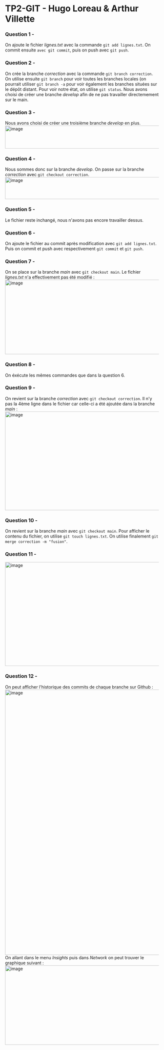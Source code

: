 # TP2-GIT - Hugo Loreau & Arthur Villette

### Question 1 - 
On ajoute le fichier _lignes.txt_ avec la commande `git add lignes.txt`. On commit ensuite `avec git commit`, puis on push avec `git push`.

### Question 2 -
On crée la branche _correction_ avec la commande `git branch correction`. On utilise ensuite `git branch` pour voir toutes les branches locales (on pourrait utiliser `git branch -a` pour voir également les branches situées sur le dépôt distant. Pour voir notre état, on utilise `git status`. 
Nous avons choisi de créer une branche _develop_ afin de ne pas travailler directemement sur le main. 


### Question 3 -
Nous avons choisi de créer une troisième branche _develop_ en plus. 
<img width="571" height="75" alt="image" src="https://github.com/user-attachments/assets/1542b705-62c1-4a12-896a-df6579173c43" />

### Question 4 -
Nous sommes donc sur la branche _develop_. On passe sur la branche _correction_ avec `git checkout correction`.
<img width="615" height="72" alt="image" src="https://github.com/user-attachments/assets/8692390b-a8fb-41c8-8253-8dea26d02539" />

### Question 5 -
Le fichier reste inchangé, nous n'avons pas encore travailler dessus.

### Question 6 -
On ajoute le fichier au commit après modification avec `git add lignes.txt`. Puis on commit et push avec respectivement `git commit` et `git push`.

### Question 7 -
On se place sur la branche _main_ avec `git checkout main`. 
Le fichier _lignes.txt_ n'a effectivement pas été modifié : 
<img width="1767" height="243" alt="image" src="https://github.com/user-attachments/assets/110a6ab6-1b2f-4b85-8e1a-4369ce382fd6" />

### Question 8 -
On éxécute les mêmes commandes que dans la question 6.

### Question 9 -
On revient sur la branche _correction_ avec `git checkout correction`. 
Il n'y pas la 4ème ligne dans le fichier car celle-ci a été ajoutée dans la branche _main_ : 
<img width="1763" height="322" alt="image" src="https://github.com/user-attachments/assets/41e70e54-cbd7-41e3-8d39-d08a6987fbd4" />

### Question 10 -
On revient sur la branche _main_ avec `git checkout main`.
Pour afficher le contenu du fichier, on utilise `git touch lignes.txt`.
On utilise finalement `git merge correction -m "fusion"`.

### Question 11 -
<img width="1761" height="339" alt="image" src="https://github.com/user-attachments/assets/f9ddfa3f-29c1-4424-9003-91d1ba47cfa3" />

### Question 12 -
On peut afficher l'historique des commits de chaque branche sur Github : 
<img width="1584" height="866" alt="image" src="https://github.com/user-attachments/assets/b8a4e0b4-40e3-4a30-8fd6-4b2dc946053b" />
On allant dans le menu _Insights_ puis dans _Network_ on peut trouver le graphique suivant : 
<img width="714" height="259" alt="image" src="https://github.com/user-attachments/assets/14061fa4-143d-44d2-8dea-5b9707cd4e6f" />






